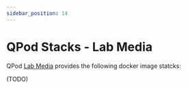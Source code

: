 ```yaml
---
sidebar_position: 14
---
```


# QPod Stacks - Lab Media

QPod [Lab Media](https://github.com/QPod/lab-media) provides the following docker image statcks:

(TODO)
